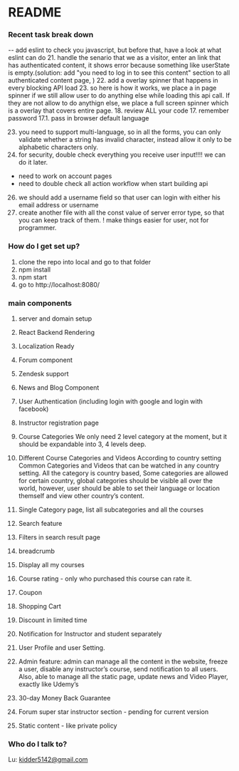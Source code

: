# README #

### Recent task break down ###

-- add eslint to check you javascript, but before that, have a look at what eslint can do 
21. handle the senario that we as a visitor, enter an link that has authenticated content, it shows error because something like userState is empty.(solution: add "you need to log in to see this content" section to all authenticated content page, )
22. add a overlay spinner that happens in every blocking API load
23. so here is how it works, we place a in page spinner if we still allow user to do anything else while loading this api call. If they are not allow to do anythign else, we place a full screen spinner which is a overlay that covers entire page.
18. review ALL your code
17. remember password
17.1. pass in browser default language

23. you need to support multi-language, so in all the forms, you can only validate whether a string has invalid character, instead allow it only to be  alphabetic characters only.
24. for security, double check everything you receive user input!!!! we can do it later.
- need to work on account pages
- need to double check all action workflow when start building api
26. we should add a username field so that user can login with either his email address or username
27. create another file with all the const value of server error type, so that you can keep track of them.
! make things easier for user, not for programmer.

### How do I get set up? ###
1. clone the repo into local and go to that folder
2. npm install
3. npm start
4. go to http://localhost:8080/

### main components ###
1. server and domain setup
2. React Backend Rendering
3. Localization Ready
4. Forum component
5. Zendesk support
6. News and Blog Component
7. User Authentication (including login with google and login with facebook)
8. Instructor registration page

9. Course Categories
We only need 2 level category at the moment, but it should be expandable into 3, 4 levels deep.
10. Different Course Categories and Videos According to country setting
Common Categories and Videos that can be watched in any country setting.
All the category is country based, Some categories are allowed for certain country, global categories should be visible all over the world, however, user should be able to set their language or location themself and view other country’s content.
11. Single Category page, list all subcategories and all the courses
12. Search feature
13. Filters in search result page
14. breadcrumb
15. Display all my courses
16. Course rating - only who purchased this course can rate it.
17. Coupon
18. Shopping Cart
19. Discount in limited time
20. Notification for Instructor and student separately 
21. User Profile and user Setting.
22. Admin feature: admin can manage all the content in the website, freeze a user, disable any instructor’s course, send notification to all users. Also, able to manage all the static page, update news and 
Video Player, exactly like Udemy’s
23. 30-day Money Back Guarantee
24. Forum super star instructor section - pending for current version
25. Static content - like private policy 



### Who do I talk to? ###

Lu: kidder5142@gmail.com